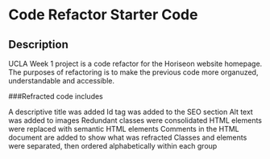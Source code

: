 # Code Refactor Starter Code

## Description
UCLA Week 1 project is a code refactor for the Horiseon website homepage. The purposes of refactoring is to make the previous code more organuzed, understandable and accessible.

###Refracted code includes

A descriptive title was added
Id tag was added to the SEO section
Alt text was added to images
Redundant classes were consolidated
HTML elements were replaced with semantic HTML elements
Comments in the HTML document are added to show what was refracted
Classes and elements were separated, then ordered alphabetically within each group

